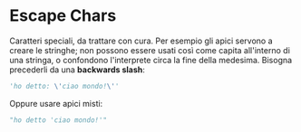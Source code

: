 # Escape Chars


Caratteri speciali, da trattare con cura. Per esempio gli apici servono a creare le stringhe; non possono essere usati così come capita all'interno di una stringa, o confondono l'interprete circa la fine della medesima. Bisogna precederli da una **backwards slash**:

```python
'ho detto: \'ciao mondo!\''
```

Oppure usare apici misti:

```python
"ho detto 'ciao mondo!'"
```




